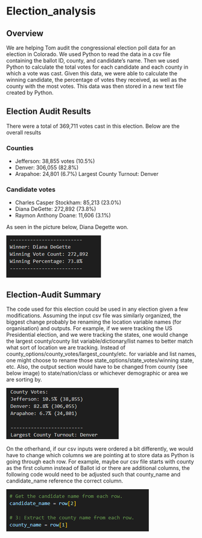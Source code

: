 # Election_analysis

## Overview
We are helping Tom audit the congressional election poll data for an election in Colorado. We used Python to read the data in a csv file containing the ballot ID, county, and candidate’s name. Then we used Python to calculate the total votes for each candidate and each county in which a vote was cast. Given this data, we were able to calculate the winning candidate, the percentage of votes they received, as well as the county with the most votes. This data was then stored in a new text file created by Python.

## Election Audit Results

There were a total of 369,711 votes cast in this election. Below are the overall results

### Counties
-	Jefferson: 38,855 votes (10.5%)
-	Denver: 306,055 (82.8%)
-	Arapahoe: 24,801 (6.7%)
Largest County Turnout: Denver

### Candidate votes
-	Charles Casper Stockham: 85,213 (23.0%)
-	Diana DeGette: 272,892 (73.8%)
-	Raymon Anthony Doane: 11,606 (3.1%)

As seen in the picture below, Diana Degette won.

![results.png](https://github.com/1fatpanda1/Election_analysis/blob/main/Resources/Winner%20results.png)

## Election-Audit Summary
The code used for this election could be used in any election given a few modifications. Assuming the input csv file was similarly organized, the biggest change probably be renaming the location variable names (for organisation) and outputs. For example, if we were tracking the US Presidential election, and we were tracking the states, one would change the largest county/county list variable/dictionary/list names to better match what sort of location we are tracking. Instead of county_options/county_votes/largest_county/etc. for variable and list names, one might choose to rename those state_options/state_votes/winning state, etc. Also, the output section would have to be changed from county (see below image) to state/nation/class or whichever demographic or area we are sorting by.

![example.png](https://github.com/1fatpanda1/Election_analysis/blob/main/Resources/example.png)

On the otherhand, if our csv inputs were ordered a bit differently, we would have to change which columns we are pointing at to store data as Python is going through each row. For example, maybe our csv file starts with county as the first column instead of Ballot id or there are additional columns, the following code would need to be adjusted such that county_name and candidate_name reference the correct column. 

![rowcountcode.png](https://github.com/1fatpanda1/Election_analysis/blob/main/Resources/row%20count.png)
